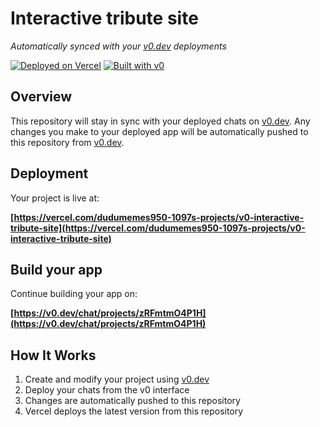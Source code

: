 # Interactive tribute site

*Automatically synced with your [v0.dev](https://v0.dev) deployments*

[![Deployed on Vercel](https://img.shields.io/badge/Deployed%20on-Vercel-black?style=for-the-badge&logo=vercel)](https://vercel.com/dudumemes950-1097s-projects/v0-interactive-tribute-site)
[![Built with v0](https://img.shields.io/badge/Built%20with-v0.dev-black?style=for-the-badge)](https://v0.dev/chat/projects/zRFmtmO4P1H)

## Overview

This repository will stay in sync with your deployed chats on [v0.dev](https://v0.dev).
Any changes you make to your deployed app will be automatically pushed to this repository from [v0.dev](https://v0.dev).

## Deployment

Your project is live at:

**[https://vercel.com/dudumemes950-1097s-projects/v0-interactive-tribute-site](https://vercel.com/dudumemes950-1097s-projects/v0-interactive-tribute-site)**

## Build your app

Continue building your app on:

**[https://v0.dev/chat/projects/zRFmtmO4P1H](https://v0.dev/chat/projects/zRFmtmO4P1H)**

## How It Works

1. Create and modify your project using [v0.dev](https://v0.dev)
2. Deploy your chats from the v0 interface
3. Changes are automatically pushed to this repository
4. Vercel deploys the latest version from this repository